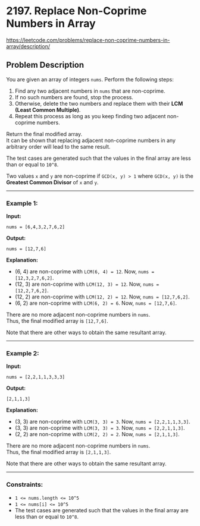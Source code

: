 # 2197. Replace Non-Coprime Numbers in Array

https://leetcode.com/problems/replace-non-coprime-numbers-in-array/description/

## Problem Description

You are given an array of integers `nums`. Perform the following steps:

1. Find any two adjacent numbers in `nums` that are non-coprime.
2. If no such numbers are found, stop the process.
3. Otherwise, delete the two numbers and replace them with their **LCM (Least Common Multiple)**.
4. Repeat this process as long as you keep finding two adjacent non-coprime numbers.

Return the final modified array.  
It can be shown that replacing adjacent non-coprime numbers in any arbitrary order will lead to the same result.

The test cases are generated such that the values in the final array are less than or equal to `10^8`.

Two values `x` and `y` are non-coprime if `GCD(x, y) > 1` where `GCD(x, y)` is the **Greatest Common Divisor** of `x` and `y`.

---

### Example 1:

**Input:**
```text
nums = [6,4,3,2,7,6,2]
```
**Output:**
```text
nums = [12,7,6]
```
**Explanation:**
- (6, 4) are non-coprime with `LCM(6, 4) = 12`. Now, `nums = [12,3,2,7,6,2]`.
- (12, 3) are non-coprime with `LCM(12, 3) = 12`. Now, `nums = [12,2,7,6,2]`.
- (12, 2) are non-coprime with `LCM(12, 2) = 12`. Now, `nums = [12,7,6,2]`.
- (6, 2) are non-coprime with `LCM(6, 2) = 6`. Now, `nums = [12,7,6]`.  

There are no more adjacent non-coprime numbers in `nums`.  
Thus, the final modified array is `[12,7,6]`.

Note that there are other ways to obtain the same resultant array.

---

### Example 2:

**Input:**
```text
nums = [2,2,1,1,3,3,3]
```
**Output:**
```text
[2,1,1,3]
```

**Explanation:**
- (3, 3) are non-coprime with `LCM(3, 3) = 3`. Now, `nums = [2,2,1,1,3,3]`.
- (3, 3) are non-coprime with `LCM(3, 3) = 3`. Now, `nums = [2,2,1,1,3]`.
- (2, 2) are non-coprime with `LCM(2, 2) = 2`. Now, `nums = [2,1,1,3]`.

There are no more adjacent non-coprime numbers in `nums`.  
Thus, the final modified array is `[2,1,1,3]`.

Note that there are other ways to obtain the same resultant array.

---

### Constraints:
- `1 <= nums.length <= 10^5`
- `1 <= nums[i] <= 10^5`
- The test cases are generated such that the values in the final array are less than or equal to `10^8`.
